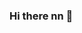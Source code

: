 ### Hi there nn 👋

<!--
**TineoGilbert/TineoGilbert** is a ✨ _special_ ✨ repository because its `README.md` (this file) appears on your GitHub profile.

[![Gilbert GitHub stats](https://github-readme-stats.vercel.app/api?username=TineoGilbert)](https://github.com/TineoGilbert/github-readme-stats)
